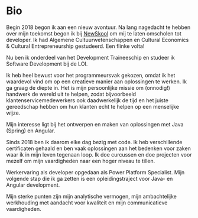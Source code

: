 
# Bio

Begin 2018 begon ik aan een nieuw avontuur. Na lang nagedacht te hebben over mijn toekomst begon ik bij [NewSkool](http://www.newskool.nl) om mij te laten omscholen tot developer. Ik had Algemene Cultuurwetenschappen en Cultural Economics & Cultural Entrepreneurship gestudeerd. Een flinke volta!

Nu ben ik onderdeel van het Development Traineeschip en studeer ik Software Development bij de LOI. 

Ik heb heel bewust voor het programmeursvak gekozen, omdat ik het waardevol vind om op een creatieve manier aan oplossingen te werken. Ik ga graag de diepte in. Het is mijn persoonlijke missie om (onnodig!) handwerk de wereld uit te helpen, zodat bijvoorbeeld klantenservicemedewerkers ook daadwerkelijk de tijd en het juiste gereedschap hebben om hun klanten echt te helpen op een menselijke wijze. 

Mijn interesse ligt bij het ontwerpen en maken van oplossingen met Java (Spring) en Angular. 

Sinds 2018 ben ik daarom elke dag bezig met code. Ik heb verschillende certificaten gehaald en ben vaak oplossingen aan het bedenken voor zaken waar ik in mijn leven tegenaan loop. Ik doe curcussen en doe projecten voor mezelf om mijn vaardigheden naar een hoger niveau te tillen.  

Werkervaring als developer opgedaan als Power Platform Specialist. Mijn volgende stap die ik ga zetten is een opleidingstraject voor Java- en Angular development. 

Mijn sterke punten zijn mijn analytische vermogen, mijn ambachtelijke werkhouding met aandacht voor kwaliteit en mijn communicatieve vaardigheden. 
